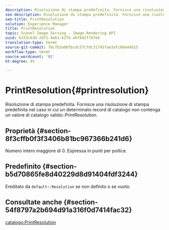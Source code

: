 ```yaml
---
description: Risoluzione di stampa predefinita. Fornisce una risoluzione di stampa predefinita nel caso in cui un determinato record catalogo non contenga un valore PrintResolution valido per il catalogo.
seo-description: Risoluzione di stampa predefinita. Fornisce una risoluzione di stampa predefinita nel caso in cui un determinato record catalogo non contenga un valore PrintResolution valido per il catalogo.
seo-title: PrintResolution
solution: Experience Manager
title: PrintResolution
topic: Scene7 Image Serving - Image Rendering API
uuid: 6333c630-2df1-4eb1-b2fb-e67692f747eb
translation-type: tm+mt
source-git-commit: 7bc7b3a86fbcdc57cfdc31745fae3afc06e44b15
workflow-type: tm+mt
source-wordcount: '92'
ht-degree: 4%

---
```



# PrintResolution{#printresolution}

Risoluzione di stampa predefinita. Fornisce una risoluzione di stampa predefinita nel caso in cui un determinato record di catalogo non contenga un valore di catalogo valido::PrintResolution.

## Proprietà {#section-8f3cffb0f3f3406b81bc967366b241d6}

Numero intero maggiore di 0. Espressa in punti per pollice.

## Predefinito {#section-b5d70865fe8d40229d8d91404fdf3244}

Ereditato da `default::Resolution` se non definito o se vuoto.

## Consultate anche {#section-54f8797a2b694d91a316f0d7414fac32}

[catalogo:PrintResolution](../../../../../is-api/image-catalog/image-serving-api-ref/c-image-catalog-reference/c-image-svg-data-reference/c-image-data-reference/r-printresolution-cat.md#reference-4ebb2e136995470b84b7c5e10cb8e5f5)

